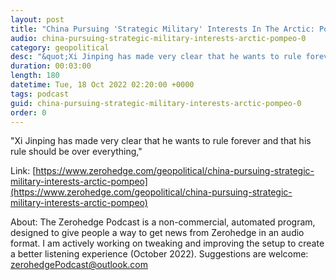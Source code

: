 ```yaml
---
layout: post
title: "China Pursuing 'Strategic Military' Interests In The Arctic: Pompeo"
audio: china-pursuing-strategic-military-interests-arctic-pompeo-0
category: geopolitical
desc: "&quot;Xi Jinping has made very clear that he wants to rule forever and that his rule should be over everything,&quot;"
duration: 00:03:00
length: 180
datetime: Tue, 18 Oct 2022 02:20:00 +0000
tags: podcast
guid: china-pursuing-strategic-military-interests-arctic-pompeo-0
order: 0
---
```

&quot;Xi Jinping has made very clear that he wants to rule forever and that his rule should be over everything,&quot;

Link: [https://www.zerohedge.com/geopolitical/china-pursuing-strategic-military-interests-arctic-pompeo](https://www.zerohedge.com/geopolitical/china-pursuing-strategic-military-interests-arctic-pompeo)

About: The Zerohedge Podcast is a non-commercial, automated program, designed to give people a way to get news from Zerohedge in an audio format.  I am actively working on tweaking and improving the setup to create a better listening experience (October 2022).  Suggestions are welcome: [zerohedgePodcast@outlook.com](mailto:zerohedgePodcast@outlook.com)